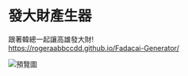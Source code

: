 # 發大財產生器
跟著韓總一起讓高雄發大財!  
https://rogeraabbccdd.github.io/Fadacai-Generator/

![預覽圖](https://raw.githubusercontent.com/rogeraabbccdd/Fadacai-Generator/master/screenshot.jpg)
